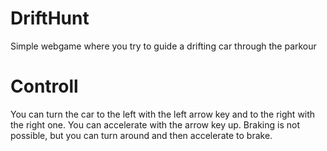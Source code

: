 # DriftHunt
 Simple webgame where you try to guide a drifting car through the parkour
 
 # Controll
You can turn the car to the left with the left arrow key and to the right with the right one. You can accelerate with the arrow key up. Braking is not possible, but you can turn around and then accelerate to brake.
